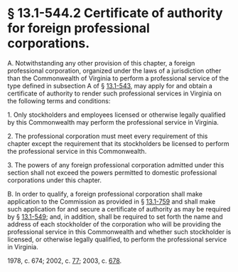 # § 13.1-544.2 Certificate of authority for foreign professional corporations.

<p>A. Notwithstanding any other provision of this chapter, a foreign professional corporation, organized under the laws of a jurisdiction other than the Commonwealth of Virginia to perform a professional service of the type defined in subsection A of § <a href='http://law.lis.virginia.gov/vacode/13.1-543/'>13.1-543</a>, may apply for and obtain a certificate of authority to render such professional services in Virginia on the following terms and conditions:</p><p>1. Only stockholders and employees licensed or otherwise legally qualified by this Commonwealth may perform the professional service in Virginia.</p><p>2. The professional corporation must meet every requirement of this chapter except the requirement that its stockholders be licensed to perform the professional service in this Commonwealth.</p><p>3. The powers of any foreign professional corporation admitted under this section shall not exceed the powers permitted to domestic professional corporations under this chapter.</p><p>B. In order to qualify, a foreign professional corporation shall make application to the Commission as provided in § <a href='http://law.lis.virginia.gov/vacode/13.1-759/'>13.1-759</a> and shall make such application for and secure a certificate of authority as may be required by § <a href='http://law.lis.virginia.gov/vacode/13.1-549/'>13.1-549</a>; and, in addition, shall be required to set forth the name and address of each stockholder of the corporation who will be providing the professional service in this Commonwealth and whether such stockholder is licensed, or otherwise legally qualified, to perform the professional service in Virginia.</p><p>1978, c. 674; 2002, c. <a href='http://lis.virginia.gov/cgi-bin/legp604.exe?021+ful+CHAP0077'>77</a>; 2003, c. <a href='http://lis.virginia.gov/cgi-bin/legp604.exe?031+ful+CHAP0678'>678</a>.</p>